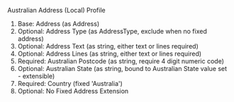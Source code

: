 Australian Address (Local) Profile

1. Base: Address (as Address)
1. Optional: Address Type (as AddressType, exclude when no fixed address)
1. Optional: Address Text (as string, either text or lines required)
1. Optional: Address Lines (as string, either text or lines required)
1. Required: Australian Postcode (as string, require 4 digit numeric code)
1. Optional: Australian State (as string, bound to Australian State value set - extensible)
1. Required: Country (fixed 'Australia')
1. Optional: No Fixed Address Extension


